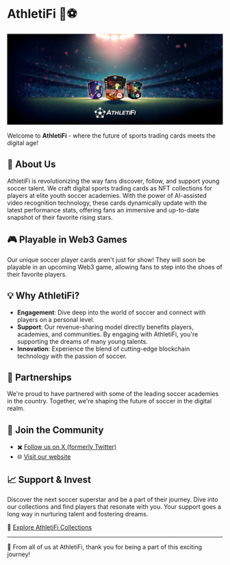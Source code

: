# AthletiFi 🥅⚽

![AthletiFi Banner](../images/athletifi-nft-field-display-bottom-logo.webp)

Welcome to **AthletiFi** - where the future of sports trading cards meets the digital age!

## 🌟 About Us

AthletiFi is revolutionizing the way fans discover, follow, and support young soccer talent. We craft digital sports trading cards as NFT collections for players at elite youth soccer academies. With the power of AI-assisted video recognition technology, these cards dynamically update with the latest performance stats, offering fans an immersive and up-to-date snapshot of their favorite rising stars.

## 🎮 Playable in Web3 Games

Our unique soccer player cards aren't just for show! They will soon be playable in an upcoming Web3 game, allowing fans to step into the shoes of their favorite players.

## 💡 Why AthletiFi?

- **Engagement**: Dive deep into the world of soccer and connect with players on a personal level.
- **Support**: Our revenue-sharing model directly benefits players, academies, and communities. By engaging with AthletiFi, you're supporting the dreams of many young talents.
- **Innovation**: Experience the blend of cutting-edge blockchain technology with the passion of soccer.

## 🤝 Partnerships

We're proud to have partnered with some of the leading soccer academies in the country. Together, we're shaping the future of soccer in the digital realm.

## 🎉 Join the Community

- ✖️ [Follow us on X (formerly Twitter)](https://twitter.com/athletifi)
- 🌐 [Visit our website](https://athleti.fi)


## 📈 Support & Invest

Discover the next soccer superstar and be a part of their journey. Dive into our collections and find players that resonate with you. Your support goes a long way in nurturing talent and fostering dreams.

🔗 [Explore AthletiFi Collections](your-collections-url)

---

💙 From all of us at AthletiFi, thank you for being a part of this exciting journey!
